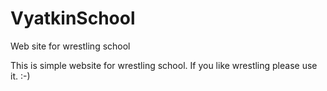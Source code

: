# VyatkinSchool
Web site for wrestling school

This is simple website for wrestling school. If you like wrestling please use it. :-)
